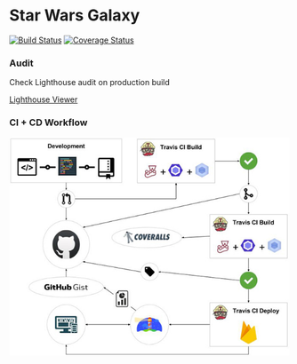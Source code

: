 # Star Wars Galaxy

[![Build Status](https://travis-ci.org/civa86/star-wars-galaxy.svg?branch=master)](https://travis-ci.org/civa86/star-wars-galaxy)
[![Coverage Status](https://coveralls.io/repos/github/civa86/star-wars-galaxy/badge.svg?branch=master)](https://coveralls.io/github/civa86/star-wars-galaxy?branch=master)

### Audit

Check Lighthouse audit on production build

[Lighthouse Viewer](https://googlechrome.github.io/lighthouse/viewer/?gist=f01219ac55a43bb2d52657f959a98acc)

### CI + CD Workflow

![workflow](docs/img/workflow.jpg 'CI + CD Workflow')
